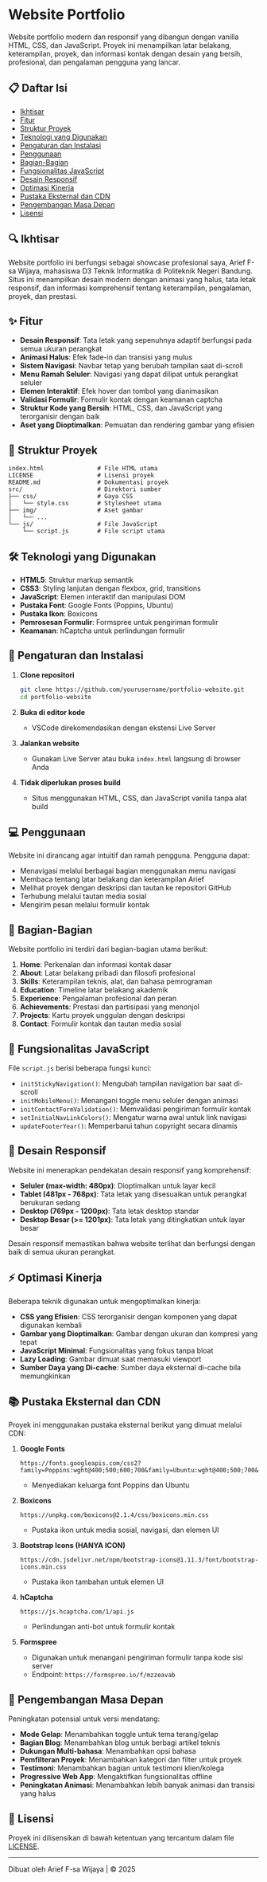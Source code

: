 # Website Portfolio 

Website portfolio modern dan responsif yang dibangun dengan vanilla HTML, CSS, dan JavaScript. Proyek ini menampilkan latar belakang, keterampilan, proyek, dan informasi kontak dengan desain yang bersih, profesional, dan pengalaman pengguna yang lancar.

## 📋 Daftar Isi

- [Ikhtisar](#ikhtisar)
- [Fitur](#fitur)
- [Struktur Proyek](#struktur-proyek)
- [Teknologi yang Digunakan](#teknologi-yang-digunakan)
- [Pengaturan dan Instalasi](#pengaturan-dan-instalasi)
- [Penggunaan](#penggunaan)
- [Bagian-Bagian](#bagian-bagian)
- [Fungsionalitas JavaScript](#fungsionalitas-javascript)
- [Desain Responsif](#desain-responsif)
- [Optimasi Kinerja](#optimasi-kinerja)
- [Pustaka Eksternal dan CDN](#pustaka-eksternal-dan-cdn)
- [Pengembangan Masa Depan](#pengembangan-masa-depan)
- [Lisensi](#lisensi)

## 🔍 Ikhtisar

Website portfolio ini berfungsi sebagai showcase profesional saya, Arief F-sa Wijaya, mahasiswa D3 Teknik Informatika di Politeknik Negeri Bandung. Situs ini menampilkan desain modern dengan animasi yang halus, tata letak responsif, dan informasi komprehensif tentang keterampilan, pengalaman, proyek, dan prestasi.

## ✨ Fitur

- **Desain Responsif**: Tata letak yang sepenuhnya adaptif berfungsi pada semua ukuran perangkat
- **Animasi Halus**: Efek fade-in dan transisi yang mulus
- **Sistem Navigasi**: Navbar tetap yang berubah tampilan saat di-scroll
- **Menu Ramah Seluler**: Navigasi yang dapat dilipat untuk perangkat seluler
- **Elemen Interaktif**: Efek hover dan tombol yang dianimasikan
- **Validasi Formulir**: Formulir kontak dengan keamanan captcha
- **Struktur Kode yang Bersih**: HTML, CSS, dan JavaScript yang terorganisir dengan baik
- **Aset yang Dioptimalkan**: Pemuatan dan rendering gambar yang efisien

## 📁 Struktur Proyek

```
index.html               # File HTML utama
LICENSE                  # Lisensi proyek
README.md                # Dokumentasi proyek
src/                     # Direktori sumber
├── css/                 # Gaya CSS
│   └── style.css        # Stylesheet utama
├── img/                 # Aset gambar
│   └── ...
└── js/                  # File JavaScript
    └── script.js        # File script utama
```

## 🛠️ Teknologi yang Digunakan

- **HTML5**: Struktur markup semantik
- **CSS3**: Styling lanjutan dengan flexbox, grid, transitions
- **JavaScript**: Elemen interaktif dan manipulasi DOM
- **Pustaka Font**: Google Fonts (Poppins, Ubuntu)
- **Pustaka Ikon**: Boxicons
- **Pemrosesan Formulir**: Formspree untuk pengiriman formulir
- **Keamanan**: hCaptcha untuk perlindungan formulir

## 🚀 Pengaturan dan Instalasi

1. **Clone repositori**
   ```bash
   git clone https://github.com/yourusername/portfolio-website.git
   cd portfolio-website
   ```

2. **Buka di editor kode**
   - VSCode direkomendasikan dengan ekstensi Live Server

3. **Jalankan website**
   - Gunakan Live Server atau buka `index.html` langsung di browser Anda

4. **Tidak diperlukan proses build**
   - Situs menggunakan HTML, CSS, dan JavaScript vanilla tanpa alat build

## 💻 Penggunaan

Website ini dirancang agar intuitif dan ramah pengguna. Pengguna dapat:

- Menavigasi melalui berbagai bagian menggunakan menu navigasi
- Membaca tentang latar belakang dan keterampilan Arief
- Melihat proyek dengan deskripsi dan tautan ke repositori GitHub
- Terhubung melalui tautan media sosial
- Mengirim pesan melalui formulir kontak

## 📑 Bagian-Bagian

Website portfolio ini terdiri dari bagian-bagian utama berikut:

1. **Home**: Perkenalan dan informasi kontak dasar
2. **About**: Latar belakang pribadi dan filosofi profesional
3. **Skills**: Keterampilan teknis, alat, dan bahasa pemrograman
4. **Education**: Timeline latar belakang akademik
5. **Experience**: Pengalaman profesional dan peran
6. **Achievements**: Prestasi dan partisipasi yang menonjol
7. **Projects**: Kartu proyek unggulan dengan deskripsi
8. **Contact**: Formulir kontak dan tautan media sosial

## 🔧 Fungsionalitas JavaScript

File `script.js` berisi beberapa fungsi kunci:

- `initStickyNavigation()`: Mengubah tampilan navigation bar saat di-scroll
- `initMobileMenu()`: Menangani toggle menu seluler dengan animasi
- `initContactFormValidation()`: Memvalidasi pengiriman formulir kontak
- `setInitialNavLinkColors()`: Mengatur warna awal untuk link navigasi
- `updateFooterYear()`: Memperbarui tahun copyright secara dinamis

## 📱 Desain Responsif

Website ini menerapkan pendekatan desain responsif yang komprehensif:

- **Seluler (max-width: 480px)**: Dioptimalkan untuk layar kecil
- **Tablet (481px - 768px)**: Tata letak yang disesuaikan untuk perangkat berukuran sedang
- **Desktop (769px - 1200px)**: Tata letak desktop standar
- **Desktop Besar (>= 1201px)**: Tata letak yang ditingkatkan untuk layar besar

Desain responsif memastikan bahwa website terlihat dan berfungsi dengan baik di semua ukuran perangkat.

## ⚡ Optimasi Kinerja

Beberapa teknik digunakan untuk mengoptimalkan kinerja:

- **CSS yang Efisien**: CSS terorganisir dengan komponen yang dapat digunakan kembali
- **Gambar yang Dioptimalkan**: Gambar dengan ukuran dan kompresi yang tepat
- **JavaScript Minimal**: Fungsionalitas yang fokus tanpa bloat
- **Lazy Loading**: Gambar dimuat saat memasuki viewport
- **Sumber Daya yang Di-cache**: Sumber daya eksternal di-cache bila memungkinkan

## 📚 Pustaka Eksternal dan CDN

Proyek ini menggunakan pustaka eksternal berikut yang dimuat melalui CDN:

1. **Google Fonts**
   ```
   https://fonts.googleapis.com/css2?family=Poppins:wght@400;500;600;700&family=Ubuntu:wght@400;500;700&display=swap
   ```
   - Menyediakan keluarga font Poppins dan Ubuntu

2. **Boxicons**
   ```
   https://unpkg.com/boxicons@2.1.4/css/boxicons.min.css
   ```
   - Pustaka ikon untuk media sosial, navigasi, dan elemen UI

3. **Bootstrap Icons (HANYA ICON)**
   ```
   https://cdn.jsdelivr.net/npm/bootstrap-icons@1.11.3/font/bootstrap-icons.min.css
   ```
   - Pustaka ikon tambahan untuk elemen UI

4. **hCaptcha**
   ```
   https://js.hcaptcha.com/1/api.js
   ```
   - Perlindungan anti-bot untuk formulir kontak

5. **Formspree**
   - Digunakan untuk menangani pengiriman formulir tanpa kode sisi server
   - Endpoint: `https://formspree.io/f/mzzeavab`

## 🔮 Pengembangan Masa Depan

Peningkatan potensial untuk versi mendatang:

- **Mode Gelap**: Menambahkan toggle untuk tema terang/gelap
- **Bagian Blog**: Menambahkan blog untuk berbagi artikel teknis
- **Dukungan Multi-bahasa**: Menambahkan opsi bahasa
- **Pemfilteran Proyek**: Menambahkan kategori dan filter untuk proyek
- **Testimoni**: Menambahkan bagian untuk testimoni klien/kolega
- **Progressive Web App**: Mengaktifkan fungsionalitas offline
- **Peningkatan Animasi**: Menambahkan lebih banyak animasi dan transisi yang halus

## 📄 Lisensi

Proyek ini dilisensikan di bawah ketentuan yang tercantum dalam file [LICENSE](LICENSE).

---

Dibuat oleh Arief F-sa Wijaya | © 2025
